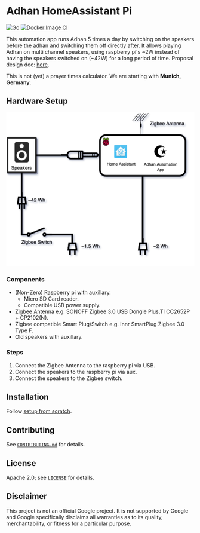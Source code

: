 # Adhan HomeAssistant Pi

[![Go](https://github.com/ssafty/adhan-homeassistant-pi/actions/workflows/go.yml/badge.svg)](https://github.com/ssafty/adhan-homeassistant-pi/actions/workflows/go.yml) [![Docker Image CI](https://github.com/ssafty/adhan-homeassistant-pi/actions/workflows/docker-image.yml/badge.svg)](https://github.com/ssafty/adhan-homeassistant-pi/actions/workflows/docker-image.yml)

This automation app runs Adhan 5 times a day by switching on the speakers before the
adhan and switching them off directly after. It allows playing Adhan on multi 
channel speakers, using raspberry pi's ~2W instead of having the speakers switched on 
(~42W) for a long period of time. Proposal design doc: [here](https://docs.google.com/document/d/1jaiPn7vfulNgkbaxgMCdkzdQyKv2k5WcBebXyMKO92E/edit#heading=h.tgmxtralkmm7).

This is not (yet) a prayer times calculator. We are starting with **Munich, Germany**. 

## Hardware Setup
<p align="center">
  <img src=".github/hardware_setup.png?raw=true" alt="Diagram shows how to connect all components"/>
</p>



### Components

* (Non-Zero) Raspberry pi with auxillary.
    * Micro SD Card reader.
    * Compatible USB power supply.
* Zigbee Antenna e.g. SONOFF Zigbee 3.0 USB Dongle Plus,TI CC2652P + CP2102(N).
* Zigbee compatible Smart Plug/Switch e.g. Innr SmartPlug Zigbee 3.0 Type F.
* Old speakers with auxillary.

### Steps

1. Connect the Zigbee Antenna to the raspberry pi via USB.
2. Connect the speakers to the raspberry pi via aux.
3. Connect the speakers to the Zigbee switch.


## Installation

Follow [setup from scratch](https://github.com/ssafty/adhan-homeassistant-pi/wiki#setup-from-scratch).

## Contributing

See [`CONTRIBUTING.md`](CONTRIBUTING.md) for details.

## License

Apache 2.0; see [`LICENSE`](LICENSE) for details.

## Disclaimer

This project is not an official Google project. It is not supported by
Google and Google specifically disclaims all warranties as to its quality,
merchantability, or fitness for a particular purpose.
